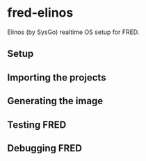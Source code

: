 # fred-elinos
Elinos (by SysGo) realtime OS setup for FRED.

## Setup

## Importing the projects

## Generating the image

## Testing FRED

## Debugging FRED
